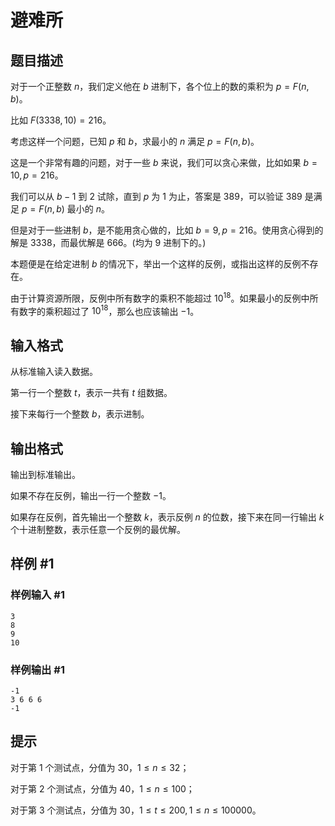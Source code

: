 # 避难所

## 题目描述

对于一个正整数 $n$，我们定义他在 $b$ 进制下，各个位上的数的乘积为 $p=F(n,b)$。

比如 $F(3338,10)=216$。

考虑这样一个问题，已知 $p$ 和 $b$，求最小的 $n$ 满足 $p=F(n,b)$。

这是一个非常有趣的问题，对于一些 $b$ 来说，我们可以贪心来做，比如如果 $b=10,p=216$。

我们可以从 $b-1$ 到 $2$ 试除，直到 $p$ 为 $1$ 为止，答案是 $389$，可以验证 $389$ 是满足 $p=F(n,b)$ 最小的 $n$。

但是对于一些进制 $b$，是不能用贪心做的，比如 $b = 9, p = 216$。使用贪心得到的解是 $3338$，而最优解是 $666$。(均为 $9$ 进制下的。)

本题便是在给定进制 $b$ 的情况下，举出一个这样的反例，或指出这样的反例不存在。

由于计算资源所限，反例中所有数字的乘积不能超过 $10^{18}$​​。如果最小的反例中所有数字的乘积超过了 $10^{18}$​​，那么也应该输出 $-1$。

## 输入格式

从标准输入读入数据。

第一行一个整数 $t$，表示一共有 $t$ 组数据。

接下来每行一个整数 $b$，表示进制。


## 输出格式

输出到标准输出。

如果不存在反例，输出一行一个整数 $-1$。

如果存在反例，首先输出一个整数 $k$，表示反例 $n$ 的位数，接下来在同一行输出 $k$ 个十进制整数，表示任意一个反例的最优解。


## 样例 #1

### 样例输入 #1
```
3
8
9
10
```

### 样例输出 #1

```
-1
3 6 6 6
-1
```

## 提示

对于第 $1$ 个测试点，分值为 $30$，$1 \leq n \leq 32$；

对于第 $2$ 个测试点，分值为 $40$，$1 \leq n \leq 100$；

对于第 $3$ 个测试点，分值为 $30$，$1 \leq t \leq 200, 1 \leq n \leq 100000$。
